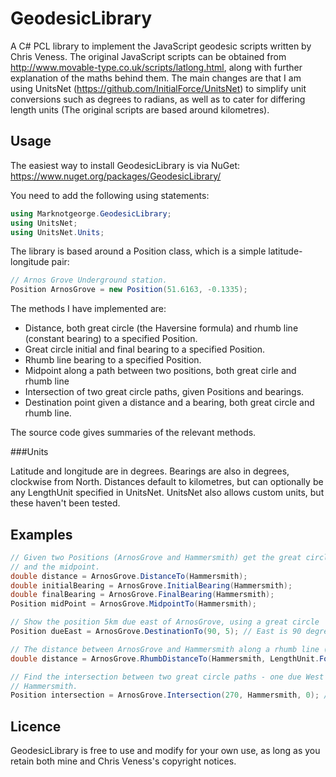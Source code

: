 GeodesicLibrary
===============

A C# PCL library to implement the JavaScript geodesic scripts written by Chris Veness. The original JavaScript scripts can be obtained from http://www.movable-type.co.uk/scripts/latlong.html, along with further explanation of the maths behind them. The main changes are that I am using UnitsNet (https://github.com/InitialForce/UnitsNet) to simplify unit conversions such as degrees to radians, as well as to cater for differing length units (The original scripts are based around kilometres).

Usage
-----

The easiest way to install GeodesicLibrary is via NuGet: https://www.nuget.org/packages/GeodesicLibrary/

You need to add the following using statements:

```csharp
using Marknotgeorge.GeodesicLibrary;
using UnitsNet;
using UnitsNet.Units;
```

The library is based around a Position class, which is a simple latitude-longitude pair:

```csharp
// Arnos Grove Underground station. 
Position ArnosGrove = new Position(51.6163, -0.1335);
```

The methods I have implemented are:

* Distance, both great circle (the Haversine formula) and rhumb line (constant bearing) to a specified Position.
* Great circle initial and final bearing to a specified Position.
* Rhumb line bearing to a specified Position.
* Midpoint along a path between two positions, both great cirle and rhumb line
* Intersection of two great circle paths, given Positions and bearings. 
* Destination point given a distance and a bearing, both great circle and rhumb line. 

The source code gives summaries of the relevant methods.


###Units

Latitude and longitude are in degrees. Bearings are also in degrees, clockwise from North. Distances default to kilometres, but can optionally be any LengthUnit specified in UnitsNet. UnitsNet also allows custom units, but these haven't been tested.

Examples
--------

```csharp
// Given two Positions (ArnosGrove and Hammersmith) get the great circle distance in km, initial and final bearings,
// and the midpoint.
double distance = ArnosGrove.DistanceTo(Hammersmith);
double initialBearing = ArnosGrove.InitialBearing(Hammersmith);
double finalBearing = ArnosGrove.FinalBearing(Hammersmith);
Position midPoint = ArnosGrove.MidpointTo(Hammersmith);

// Show the position 5km due east of ArnosGrove, using a great circle
Position dueEast = ArnosGrove.DestinationTo(90, 5); // East is 90 degrees.

// The distance between ArnosGrove and Hammersmith along a rhumb line (a line of constant bearing) in feet.
double distance = ArnosGrove.RhumbDistanceTo(Hammersmith, LengthUnit.Foot);

// Find the intersection between two great circle paths - one due West from ArnosGrove and one due North from 
// Hammersmith. 
Position intersection = ArnosGrove.Intersection(270, Hammersmith, 0); // West is 270 degrees, North is 0 degrees.
```

Licence
-------

GeodesicLibrary is free to use and modify for your own use, as long as you retain both mine and Chris Veness's copyright notices.


